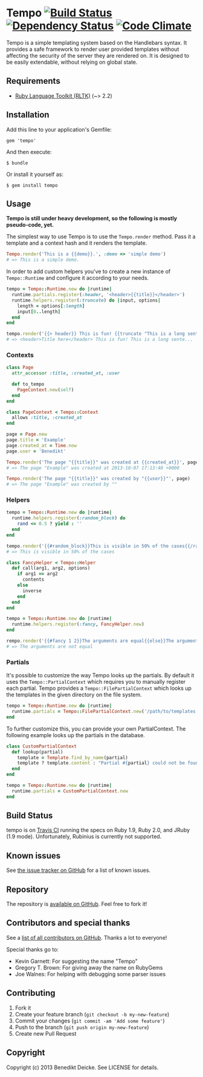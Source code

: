 # Tempo [![Build Status](https://travis-ci.org/benedikt/tempo.png?branch=master)](https://travis-ci.org/benedikt/tempo) [![Dependency Status](https://gemnasium.com/benedikt/tempo.png)](http://gemnasium.com/benedikt/tempo) [![Code Climate](https://codeclimate.com/github/benedikt/tempo.png)](https://codeclimate.com/github/benedikt/tempo)

Tempo is a simple templating system based on the Handlebars syntax. It provides a safe framework to render user provided templates without affecting the security of the server they are rendered on. It is designed to be easily extendable, without relying on global state.

## Requirements

* [Ruby Language Toolkit (RLTK)](http://https://github.com/chriswailes/RLTK) (~> 2.2)

## Installation

Add this line to your application's Gemfile:

    gem 'tempo'

And then execute:

    $ bundle

Or install it yourself as:

    $ gem install tempo

## Usage

**Tempo is still under heavy development, so the following is mostly pseudo-code, yet.**

The simplest way to use Tempo is to use the `Tempo.render` method. Pass it a template and a context hash and it renders the template. 

```ruby
Tempo.render('This is a {{demo}}.', :demo => 'simple demo')
# => This is a simple demo.
```

In order to add custom helpers you've to create a new instance of `Tempo::Runtime` and configure it according to your needs.

```ruby
tempo = Tempo::Runtime.new do |runtime|
  runtime.partials.register(:header, '<header>{{title}}</header>')
  runtime.helpers.register(:truncate) do |input, options|
    length = options[:length]
    input[0..length]
  end
end

tempo.render('{{> header}} This is fun! {{truncate "This is a long sentence that needs to be truncated" length=20}}...', :title => 'Title here')
# => <header>Title here</header> This is fun! This is a long sente...
```


### Contexts

```ruby
class Page
  attr_accessor :title, :created_at, :user

  def to_tempo
    PageContext.new(self)
  end
end

class PageContext < Tempo::Context
  allows :title, :created_at
end

page = Page.new
page.title = 'Example'
page.created_at = Time.now
page.user = 'Benedikt'

Tempo.render('The page "{{title}}" was created at {{created_at}}', page)
# => The page "Example" was created at 2013-10-07 17:13:40 +0000

Tempo.render('The page "{{title}}" was created by "{{user}}"', page)
# => The page "Example" was created by ""
```


### Helpers

```ruby
tempo = Tempo::Runtime.new do |runtime|
  runtime.helpers.register(:random_block) do
    rand <= 0.5 ? yield : ''
  end
end

tempo.render('{{#random_block}}This is visible in 50% of the cases{{/random_block}}')
# => This is visible in 50% of the cases
```

```ruby
class FancyHelper < Tempo::Helper
  def call(arg1, arg2, options)
    if arg1 == arg2
      contents
    else
      inverse
    end
  end
end

tempo = Tempo::Runtime.new do |runtime|
  runtime.helpers.register(:fancy, FancyHelper.new)
end

rempo.render('{{#fancy 1 2}}The arguments are equal{{else}}The arguments are not equal{{/fancy}}')
# => The arguments are not equal
```


### Partials

It's possible to customize the way Tempo looks up the partials. By default it uses the `Tempo::PartialContext` which requires you to manually register each partial.
Tempo provides a `Tempo::FilePartialContext` which looks up the templates in the given directory on the file system. 

```ruby
tempo = Tempo::Runtime.new do |runtime|
  runtime.partials = Tempo::FilePartialContext.new('/path/to/templates')
end
```

To further customize this, you can provide your own PartialContext. The following example looks up the partials in the database.

```ruby
class CustomPartialContext
  def lookup(partial)
    template = Template.find_by_name(partial)
    template ? template.content : "Partial #{partial} could not be found!"
  end
end

tempo = Tempo::Runtime.new do |runtime|
  runtime.partials = CustomPartialContext.new
end
```


## Build Status

tempo is on [Travis CI](https://travis-ci.org/benedikt/tempo) running the specs on Ruby 1.9, Ruby 2.0, and JRuby (1.9 mode). Unfortunately, Rubinius is currently not supported.

## Known issues

See [the issue tracker on GitHub](https://github.com/benedikt/tempo/issues) for a list of known issues.

## Repository

The repository is [available on GitHub](https://github.com/benedikt/tempo). Feel free to fork it!

## Contributors and special thanks

See a [list of all contributors on GitHub](https://github.com/benedikt/tempo/contributors). Thanks a lot to everyone!

Special thanks go to:

* Kevin Garnett: For suggesting the name "Tempo"
* Gregory T. Brown: For giving away the name on RubyGems
* Joe Walnes: For helping with debugging some parser issues

## Contributing

1. Fork it
2. Create your feature branch (`git checkout -b my-new-feature`)
3. Commit your changes (`git commit -am 'Add some feature'`)
4. Push to the branch (`git push origin my-new-feature`)
5. Create new Pull Request

## Copyright

Copyright (c) 2013 Benedikt Deicke. See LICENSE for details.